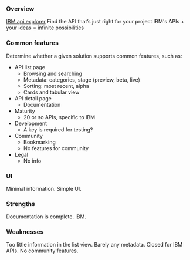 ### Overview
[IBM api explorer](https://developer.ibm.com/api/list/layout-tile)
Find the API that’s just right for your project
IBM's APIs + your ideas = infinite possibilities

### Common features
Determine whether a given solution supports common features, such as:

- API list page
    - Browsing and searching
    - Metadata: categories, stage (preview, beta, live)
    - Sorting: most recent, alpha
    - Cards and tabular view
- API detail page
    - Documentation
- Maturity
    - 20 or so APIs, specific to IBM
- Development
    - A key is required for testing?
- Community
    - Bookmarking
    - No features for community
- Legal
    - No info

### UI
Minimal information. Simple UI.

### Strengths
Documentation is complete.
IBM.

### Weaknesses
Too little information in the list view.
Barely any metadata.
Closed for IBM APIs.
No community features.
